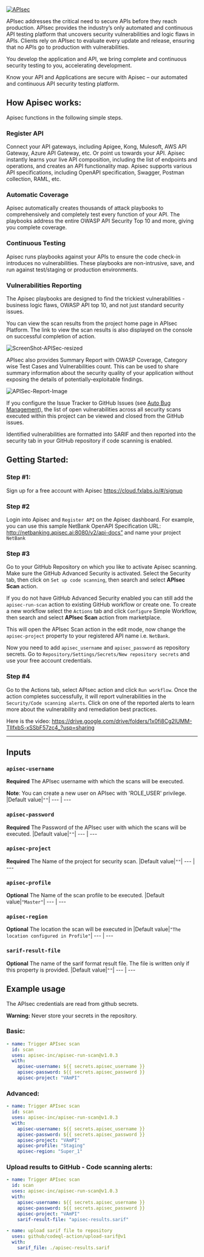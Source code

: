 [![APIsec](https://cloud.fxlabs.io/assets/images/logo.png)](https://www.apisec.ai/product)

APIsec addresses the critical need to secure APIs before they reach production. APIsec provides the industry’s only automated and continuous API testing platform that uncovers security vulnerabilities and logic flaws in APIs. Clients rely on APIsec to evaluate every update and release, ensuring that no APIs go to production with vulnerabilities.

You develop the application and API, we bring complete and continuous security testing to you, accelerating development. 

Know your API and Applications are secure with Apisec – our automated and continuous API security testing platform. 

## How Apisec works:
Apisec functions in the following simple steps.

### Register API
Connect your API gateways, including Apigee, Kong, Mulesoft, AWS API Gateway, Azure API Gateway, etc. Or point us towards your API. Apisec instantly learns your live API composition, including the list of endpoints and operations, and creates an API functionality map. Apisec supports various API specifications, including OpenAPI specification, Swagger, Postman collection, RAML, etc.

### Automatic Coverage
Apisec automatically creates thousands of attack playbooks to comprehensively and completely test every function of your API. The playbooks address the entire OWASP API Security Top 10 and more, giving you complete coverage.

### Continuous Testing
Apisec runs playbooks against your APIs to ensure the code check-in introduces no vulnerabilities. These playbooks are non-intrusive, save, and run against test/staging or production environments.

### Vulnerabilities Reporting
The Apisec playbooks are designed to find the trickiest vulnerabilities - business logic flaws, OWASP API top 10, and not just standard security issues. 

You can view the scan results from the project home page in APIsec Platform. The link to view the scan results is also displayed on the console on successful completion of action.

![ScreenShot-APISec-resized](https://user-images.githubusercontent.com/83706991/133243533-5a8cd3b6-9537-4427-af3b-58736fdfe010.jpg)

APIsec also provides Summary Report with OWASP Coverage, Category wise Test Cases and Vulnerabilities count.
This can be used to share summary information about the security quality of your application without exposing the details of potentially-exploitable findings. 

![APISec-Report-Image](https://user-images.githubusercontent.com/83706991/133770517-a4c7c4ed-fd69-4daa-a183-8a5a44a4e904.jpg)

If you configure the Issue Tracker to GitHub Issues (see [Auto Bug Management](https://www.apisec.ai/documentation#section6)), the list of open vulnerabilities across all security scans executed within this project can be viewed and closed from the GitHub issues.

Identified vulnerabilities are formatted into SARIF and then reported into the security tab in your GitHub repository if code scanning is enabled.

## Getting Started:

### Step #1: 
Sign up for a free account with Apisec
https://cloud.fxlabs.io/#/signup

### Step #2
Login into Apisec and `Register API` on the Apisec dashboard. 
For example, you can use this sample NetBank OpenAPI Specification URL: http://netbanking.apisec.ai:8080/v2/api-docs” and name your project `NetBank`

### Step #3
Go to your GitHub Repository on which you like to activate Apisec scanning. Make sure the GitHub Advanced Security is activated. Select the Security tab, then click on `Set up code scanning`, then search and select **APIsec Scan** action. 

If you do not have GitHub Advanced Security enabled you can still add the `apisec-run-scan` action to existing GitHub workflow or create one. To create a new workflow select the `Actions` tab and click `Configure` Simple Workflow, then search and select **APIsec Scan** action from marketplace.

This will open the APIsec Scan action in the edit mode, now change the `apisec-project` property to your registered API name i.e. `NetBank`.

Now you need to add `apisec_username` and `apisec_password` as repository secrets. Go to `Repository/Settings/Secrets/New repository secrets` and use your free account credentials.

### Step #4
Go to the Actions tab, select APIsec action and click `Run workflow`. Once the action completes successfully, it will report vulnerabilities in the `Security/Code scanning alerts`. Click on one of the reported alerts to learn more about the vulnerability and remediation best practices.

Here is the video:
https://drive.google.com/drive/folders/1x0fi8Cg2lUMM-TIlfxbS-xSSbF57zc4_?usp=sharing


___

## Inputs

### `apisec-username`
**Required** The APIsec username with which the scans will be executed.

**Note**: You can create a new user on APIsec with 'ROLE_USER' privilege.
|Default value|`""`|
--- | ---
### `apisec-password`
**Required** The Password of the APIsec user with which the scans will be executed.
|Default value|`""`|
--- | ---
### `apisec-project`
**Required** The Name of the project for security scan.
|Default value|`""`|
--- | ---
### `apisec-profile`
**Optional** The Name of the scan profile to be executed.
|Default value|`"Master"`|
--- | ---
### `apisec-region`
**Optional**  The location the scan will be executed in
|Default value|`"The location configured in Profile"`|
--- | ---
### `sarif-result-file`
**Optional** The name of the sarif format result file. The file is written only if this property is provided.
|Default value|`""`|
--- | ---

## Example usage

The APIsec credentials are read from github secrets.

**Warning:** Never store your secrets in the repository.

### Basic:

```yaml
- name: Trigger APIsec scan
  id: scan
  uses: apisec-inc/apisec-run-scan@v1.0.3
  with:
    apisec-username: ${{ secrets.apisec_username }}
    apisec-password: ${{ secrets.apisec_password }}
    apisec-project: "VAmPI"
```
### Advanced:

```yaml
- name: Trigger APIsec scan
  id: scan
  uses: apisec-inc/apisec-run-scan@v1.0.3
  with:
    apisec-username: ${{ secrets.apisec_username }}
    apisec-password: ${{ secrets.apisec_password }}
    apisec-project: "VAmPI"
    apisec-profile: "Staging"
    apisec-region: "Super_1"
```
### Upload results to GitHub - Code scanning alerts:

```yaml
- name: Trigger APIsec scan
  id: scan
  uses: apisec-inc/apisec-run-scan@v1.0.3
  with:
    apisec-username: ${{ secrets.apisec_username }}
    apisec-password: ${{ secrets.apisec_password }}
    apisec-project: "VAmPI"
    sarif-result-file: "apisec-results.sarif"
    
- name: upload sarif file to repository
  uses: github/codeql-action/upload-sarif@v1
  with:
    sarif_file: ./apisec-results.sarif
```
